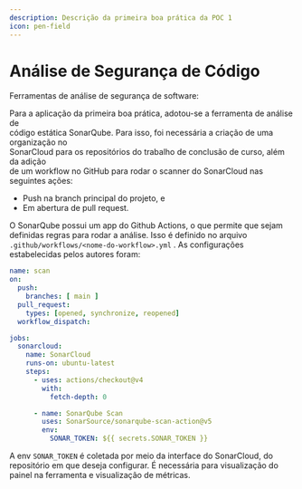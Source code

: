 ```yaml
---
description: Descrição da primeira boa prática da POC 1
icon: pen-field
---
```


# Análise de Segurança de Código

Ferramentas de análise de segurança de software:

Para a aplicação da primeira boa prática, adotou-se a ferramenta de análise de\
código estática SonarQube. Para isso, foi necessária a criação de uma organização no\
SonarCloud para os repositórios do trabalho de conclusão de curso, além da adição\
de um workflow no GitHub para rodar o scanner do SonarCloud nas seguintes ações:

* Push na branch principal do projeto, e
* Em abertura de pull request.

O SonarQube possui um app do Github Actions, o que permite que sejam definidas regras para rodar a análise. Isso é definido no arquivo `.github/workflows/<nome-do-workflow>.yml` . As configurações estabelecidas pelos autores foram:&#x20;



```yaml
name: scan
on:
  push:
    branches: [ main ]
  pull_request:
    types: [opened, synchronize, reopened]
  workflow_dispatch:

jobs:
  sonarcloud:
    name: SonarCloud
    runs-on: ubuntu-latest
    steps:
      - uses: actions/checkout@v4
        with:
          fetch-depth: 0 

      - name: SonarQube Scan
        uses: SonarSource/sonarqube-scan-action@v5
        env:
          SONAR_TOKEN: ${{ secrets.SONAR_TOKEN }}
```



A env `SONAR_TOKEN`  é coletada por meio da interface do SonarCloud, do repositório em que deseja configurar. É necessária para visualização do painel na ferramenta e visualização de métricas.&#x20;



